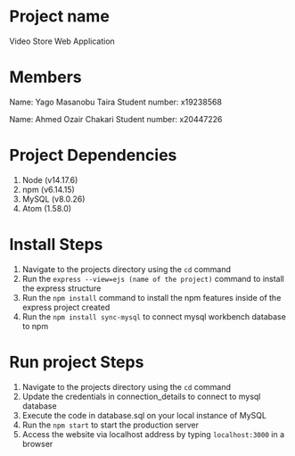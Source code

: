 # Project name
Video Store Web Application

# Members
Name: Yago Masanobu Taira
Student number: x19238568

Name: Ahmed Ozair Chakari
Student number: x20447226

# Project Dependencies
1. Node (v14.17.6)
2. npm (v6.14.15)
3. MySQL (v8.0.26)
4. Atom (1.58.0)

# Install Steps
1. Navigate to the projects directory using the `cd` command
2. Run the `express --view=ejs (name of the project)` command to install the express
structure
3. Run the `npm install` command to install the npm features inside of the
express project created
4. Run the `npm install sync-mysql` to connect mysql workbench database to npm

# Run project Steps
1. Navigate to the projects directory using the `cd` command
2. Update the credentials in connection_details to connect to mysql database
3. Execute the code in database.sql on your local instance of MySQL
4. Run the `npm start` to start the production server
5. Access the website via localhost address by typing `localhost:3000` in a browser